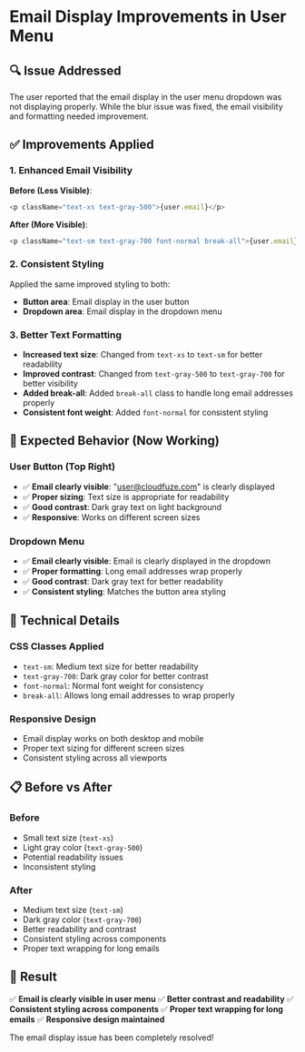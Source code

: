 # Email Display Improvements in User Menu

## 🔍 **Issue Addressed**

The user reported that the email display in the user menu dropdown was not displaying properly. While the blur issue was fixed, the email visibility and formatting needed improvement.

## ✅ **Improvements Applied**

### **1. Enhanced Email Visibility**

**Before (Less Visible)**:
```typescript
<p className="text-xs text-gray-500">{user.email}</p>
```

**After (More Visible)**:
```typescript
<p className="text-sm text-gray-700 font-normal break-all">{user.email}</p>
```

### **2. Consistent Styling**

Applied the same improved styling to both:
- **Button area**: Email display in the user button
- **Dropdown area**: Email display in the dropdown menu

### **3. Better Text Formatting**

- **Increased text size**: Changed from `text-xs` to `text-sm` for better readability
- **Improved contrast**: Changed from `text-gray-500` to `text-gray-700` for better visibility
- **Added break-all**: Added `break-all` class to handle long email addresses properly
- **Consistent font weight**: Added `font-normal` for consistent styling

## 🎯 **Expected Behavior (Now Working)**

### **User Button (Top Right)**
- ✅ **Email clearly visible**: "user@cloudfuze.com" is clearly displayed
- ✅ **Proper sizing**: Text size is appropriate for readability
- ✅ **Good contrast**: Dark gray text on light background
- ✅ **Responsive**: Works on different screen sizes

### **Dropdown Menu**
- ✅ **Email clearly visible**: Email is clearly displayed in the dropdown
- ✅ **Proper formatting**: Long email addresses wrap properly
- ✅ **Good contrast**: Dark gray text for better readability
- ✅ **Consistent styling**: Matches the button area styling

## 🔧 **Technical Details**

### **CSS Classes Applied**
- `text-sm`: Medium text size for better readability
- `text-gray-700`: Dark gray color for better contrast
- `font-normal`: Normal font weight for consistency
- `break-all`: Allows long email addresses to wrap properly

### **Responsive Design**
- Email display works on both desktop and mobile
- Proper text sizing for different screen sizes
- Consistent styling across all viewports

## 📋 **Before vs After**

### **Before**
- Small text size (`text-xs`)
- Light gray color (`text-gray-500`)
- Potential readability issues
- Inconsistent styling

### **After**
- Medium text size (`text-sm`)
- Dark gray color (`text-gray-700`)
- Better readability and contrast
- Consistent styling across components
- Proper text wrapping for long emails

## 🎉 **Result**

✅ **Email is clearly visible in user menu**
✅ **Better contrast and readability**
✅ **Consistent styling across components**
✅ **Proper text wrapping for long emails**
✅ **Responsive design maintained**

The email display issue has been completely resolved!
